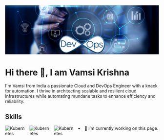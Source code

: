 ![Cloud and DevOps Engineer](https://github.com/VamsiKrishna-Kancherla/VamsiKrishna-Kancherla/blob/main/DevOps.webp)

# Hi there 👋, I am Vamsi Krishna
I'm Vamsi from India a passionate Cloud and DevOps Engineer with a knack for automation. I thrive in architecting scalable and resilient cloud infrastructures while automating mundane tasks to enhance efficiency and reliability.

## Skills
<img align="left" alt="Kubernetes" width="70px" style="padding-right:10px;" src="https://cdn.jsdelivr.net/gh/devicons/devicon/icons/kubernetes/kubernetes-plain-wordmark.svg"/>
<img align="left" alt="Kubernetes" width="70px" style="padding-right:10px;" src="https://cdn.jsdelivr.net/gh/devicons/devicon/icons/docker/docker-original-wordmark.svg"/>
<img align="left" alt="Kubernetes" width="70px" style="padding-right:10px;" src
<img align="left" alt="Kubernetes" width="70px" style="padding-right:10px;" src
<img align="left" alt="Kubernetes" width="70px" style="padding-right:10px;" src
<img align="left" alt="Kubernetes" width="70px" style="padding-right:10px;" src
<img align="left" alt="Kubernetes" width="70px" style="padding-right:10px;" src

- 🔭 I’m currently working on this page. 




